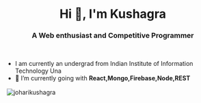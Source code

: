 <h1 align="center">Hi 👋, I'm Kushagra</h1>
<h3 align="center">A Web enthusiast and Competitive Programmer</h3>


<br/>

- I am currently an undergrad from Indian Institute of Information Technology Una
- 🌱 I’m currently going with **React,Mongo,Firebase,Node,REST**


<p>&nbsp;<img align="center" src="https://github-readme-stats.vercel.app/api?username=joharikushagra&show_icons=true&count_private=true&theme=dark" alt="joharikushagra"/></p> 